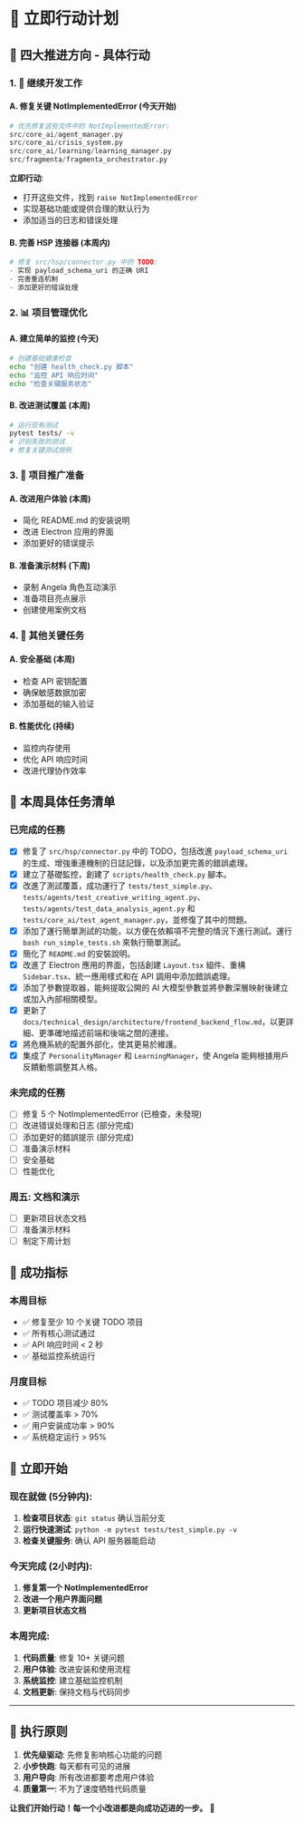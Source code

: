 # 🚀 立即行动计划

## 🎯 四大推进方向 - 具体行动

### 1. 🔧 继续开发工作

#### A. 修复关键 NotImplementedError (今天开始)
```python
# 优先修复这些文件中的 NotImplementedError:
src/core_ai/agent_manager.py
src/core_ai/crisis_system.py  
src/core_ai/learning/learning_manager.py
src/fragmenta/fragmenta_orchestrator.py
```

**立即行动**:
- 打开这些文件，找到 `raise NotImplementedError`
- 实现基础功能或提供合理的默认行为
- 添加适当的日志和错误处理

#### B. 完善 HSP 连接器 (本周内)
```python
# 修复 src/hsp/connector.py 中的 TODO:
- 实现 payload_schema_uri 的正确 URI
- 完善重连机制
- 添加更好的错误处理
```

### 2. 📊 项目管理优化

#### A. 建立简单的监控 (今天)
```bash
# 创建基础健康检查
echo "创建 health_check.py 脚本"
echo "监控 API 响应时间"
echo "检查关键服务状态"
```

#### B. 改进测试覆盖 (本周)
```bash
# 运行现有测试
pytest tests/ -v
# 识别失败的测试
# 修复关键测试用例
```

### 3. 🚀 项目推广准备

#### A. 改进用户体验 (本周)
- 简化 README.md 的安装说明
- 改进 Electron 应用的界面
- 添加更好的错误提示

#### B. 准备演示材料 (下周)
- 录制 Angela 角色互动演示
- 准备项目亮点展示
- 创建使用案例文档

### 4. 🎯 其他关键任务

#### A. 安全基础 (本周)
- 检查 API 密钥配置
- 确保敏感数据加密
- 添加基础的输入验证

#### B. 性能优化 (持续)
- 监控内存使用
- 优化 API 响应时间
- 改进代理协作效率

## 📅 本周具体任务清单

### 已完成的任務
- [x] 修复了 `src/hsp/connector.py` 中的 TODO，包括改進 `payload_schema_uri` 的生成、增強重連機制的日誌記錄，以及添加更完善的錯誤處理。
- [x] 建立了基礎監控，創建了 `scripts/health_check.py` 腳本。
- [x] 改進了測試覆蓋，成功運行了 `tests/test_simple.py`、`tests/agents/test_creative_writing_agent.py`、`tests/agents/test_data_analysis_agent.py` 和 `tests/core_ai/test_agent_manager.py`，並修復了其中的問題。
- [x] 添加了運行簡單測試的功能，以方便在依賴項不完整的情況下進行測試。運行 `bash run_simple_tests.sh` 來執行簡單測試。
- [x] 簡化了 `README.md` 的安裝說明。
- [x] 改進了 Electron 應用的界面，包括創建 `Layout.tsx` 組件、重構 `Sidebar.tsx`、統一應用樣式和在 API 調用中添加錯誤處理。
- [x] 添加了參數提取器，能夠提取公開的 AI 大模型參數並將參數深層映射後建立或加入內部相關模型。
- [x] 更新了 `docs/technical_design/architecture/frontend_backend_flow.md`，以更詳細、更準確地描述前端和後端之間的連接。
- [x] 將危機系統的配置外部化，使其更易於維護。
- [x] 集成了 `PersonalityManager` 和 `LearningManager`，使 Angela 能夠根據用戶反饋動態調整其人格。

### 未完成的任務
- [ ] 修复 5 个 NotImplementedError (已檢查，未發現)
- [ ] 改进错误处理和日志 (部分完成)
- [ ] 添加更好的錯誤提示 (部分完成)
- [ ] 准备演示材料
- [ ] 安全基础
- [ ] 性能优化

### 周五: 文档和演示
- [ ] 更新项目状态文档
- [ ] 准备演示材料
- [ ] 制定下周计划

## 🎯 成功指标

### 本周目标
- ✅ 修复至少 10 个关键 TODO 项目
- ✅ 所有核心测试通过
- ✅ API 响应时间 < 2 秒
- ✅ 基础监控系统运行

### 月度目标
- ✅ TODO 项目减少 80%
- ✅ 测试覆盖率 > 70%
- ✅ 用户安装成功率 > 90%
- ✅ 系统稳定运行 > 95%

## 💪 立即开始

### 现在就做 (5分钟内):
1. **检查项目状态**: `git status` 确认当前分支
2. **运行快速测试**: `python -m pytest tests/test_simple.py -v`
3. **检查关键服务**: 确认 API 服务器能启动

### 今天完成 (2小时内):
1. **修复第一个 NotImplementedError**
2. **改进一个用户界面问题**
3. **更新项目状态文档**

### 本周完成:
1. **代码质量**: 修复 10+ 关键问题
2. **用户体验**: 改进安装和使用流程
3. **系统监控**: 建立基础监控机制
4. **文档更新**: 保持文档与代码同步

---

## 🚀 执行原则

1. **优先级驱动**: 先修复影响核心功能的问题
2. **小步快跑**: 每天都有可见的进展
3. **用户导向**: 所有改进都要考虑用户体验
4. **质量第一**: 不为了速度牺牲代码质量

**让我们开始行动！每一个小改进都是向成功迈进的一步。** 🎯